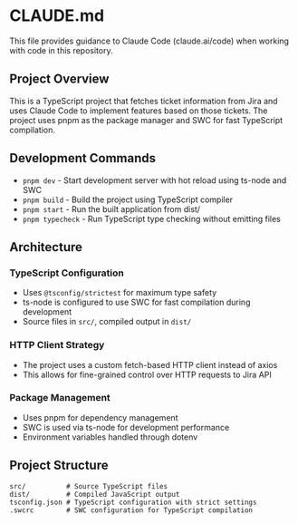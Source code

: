 # CLAUDE.md

This file provides guidance to Claude Code (claude.ai/code) when working with code in this repository.

## Project Overview

This is a TypeScript project that fetches ticket information from Jira and uses Claude Code to implement features based on those tickets. The project uses pnpm as the package manager and SWC for fast TypeScript compilation.

## Development Commands

- `pnpm dev` - Start development server with hot reload using ts-node and SWC
- `pnpm build` - Build the project using TypeScript compiler
- `pnpm start` - Run the built application from dist/
- `pnpm typecheck` - Run TypeScript type checking without emitting files

## Architecture

### TypeScript Configuration
- Uses `@tsconfig/strictest` for maximum type safety
- ts-node is configured to use SWC for fast compilation during development
- Source files in `src/`, compiled output in `dist/`

### HTTP Client Strategy
- The project uses a custom fetch-based HTTP client instead of axios
- This allows for fine-grained control over HTTP requests to Jira API

### Package Management
- Uses pnpm for dependency management
- SWC is used via ts-node for development performance
- Environment variables handled through dotenv

## Project Structure

```
src/          # Source TypeScript files
dist/         # Compiled JavaScript output
tsconfig.json # TypeScript configuration with strict settings
.swcrc        # SWC configuration for TypeScript compilation
```
